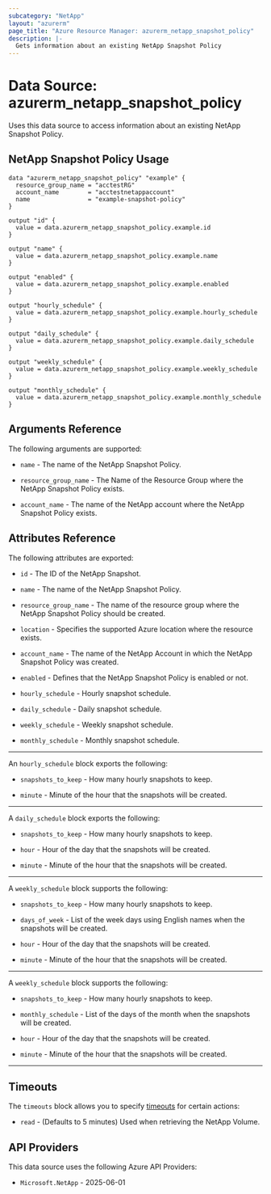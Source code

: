 ```yaml
---
subcategory: "NetApp"
layout: "azurerm"
page_title: "Azure Resource Manager: azurerm_netapp_snapshot_policy"
description: |-
  Gets information about an existing NetApp Snapshot Policy
---
```


# Data Source: azurerm_netapp_snapshot_policy

Uses this data source to access information about an existing NetApp Snapshot Policy.

## NetApp Snapshot Policy Usage

```hcl
data "azurerm_netapp_snapshot_policy" "example" {
  resource_group_name = "acctestRG"
  account_name        = "acctestnetappaccount"
  name                = "example-snapshot-policy"
}

output "id" {
  value = data.azurerm_netapp_snapshot_policy.example.id
}

output "name" {
  value = data.azurerm_netapp_snapshot_policy.example.name
}

output "enabled" {
  value = data.azurerm_netapp_snapshot_policy.example.enabled
}

output "hourly_schedule" {
  value = data.azurerm_netapp_snapshot_policy.example.hourly_schedule
}

output "daily_schedule" {
  value = data.azurerm_netapp_snapshot_policy.example.daily_schedule
}

output "weekly_schedule" {
  value = data.azurerm_netapp_snapshot_policy.example.weekly_schedule
}

output "monthly_schedule" {
  value = data.azurerm_netapp_snapshot_policy.example.monthly_schedule
}
```

## Arguments Reference

The following arguments are supported:

* `name` - The name of the NetApp Snapshot Policy.

* `resource_group_name` - The Name of the Resource Group where the NetApp Snapshot Policy exists.

* `account_name` - The name of the NetApp account where the NetApp Snapshot Policy exists.

## Attributes Reference

The following attributes are exported:

* `id` - The ID of the NetApp Snapshot.
  
* `name` - The name of the NetApp Snapshot Policy.

* `resource_group_name` - The name of the resource group where the NetApp Snapshot Policy should be created.
  
* `location` - Specifies the supported Azure location where the resource exists.

* `account_name` - The name of the NetApp Account in which the NetApp Snapshot Policy was created.

* `enabled` - Defines that the NetApp Snapshot Policy is enabled or not.

* `hourly_schedule` - Hourly snapshot schedule.

* `daily_schedule` - Daily snapshot schedule.
  
* `weekly_schedule` - Weekly snapshot schedule.

* `monthly_schedule` - Monthly snapshot schedule.

---

An `hourly_schedule` block exports the following:

* `snapshots_to_keep` - How many hourly snapshots to keep.

* `minute` - Minute of the hour that the snapshots will be created.

---

A `daily_schedule` block exports the following:

* `snapshots_to_keep` - How many hourly snapshots to keep.

* `hour` - Hour of the day that the snapshots will be created.

* `minute` - Minute of the hour that the snapshots will be created.

---

A `weekly_schedule` block supports the following:

* `snapshots_to_keep` - How many hourly snapshots to keep.

* `days_of_week` - List of the week days using English names when the snapshots will be created.

* `hour` - Hour of the day that the snapshots will be created.

* `minute` - Minute of the hour that the snapshots will be created.

---

A `weekly_schedule` block supports the following:

* `snapshots_to_keep` -  How many hourly snapshots to keep.

* `monthly_schedule` -  List of the days of the month when the snapshots will be created.

* `hour` -  Hour of the day that the snapshots will be created.

* `minute` -  Minute of the hour that the snapshots will be created.

---

## Timeouts

The `timeouts` block allows you to specify [timeouts](https://developer.hashicorp.com/terraform/language/resources/configure#define-operation-timeouts) for certain actions:

* `read` - (Defaults to 5 minutes) Used when retrieving the NetApp Volume.

## API Providers
<!-- This section is generated, changes will be overwritten -->
This data source uses the following Azure API Providers:

* `Microsoft.NetApp` - 2025-06-01
